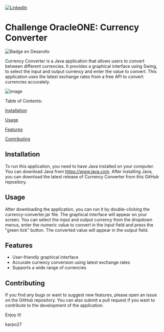 [![LinkedIn](https://img.shields.io/badge/LinkedIn-0077B5?style=for-the-badge&logo=linkedin&logoColor=white)](https://www.linkedin.com/in/julian-giudice-940771a1/)

# Challenge OracleONE: Currency Converter
![Badge en Desarollo](https://img.shields.io/badge/STATUS-%20DEVELOPMENT-green)

Currency Converter is a Java application that allows users to convert between different currencies. It provides a graphical interface using Swing, to select the input and output currency and enter the value to convert. This application uses the latest exchange rates from a free API to convert currencies accurately.

![image](https://user-images.githubusercontent.com/54405665/224396130-9aca6fcf-a392-44d7-a3ae-3cebc57c0ef0.png)

Table of Contents:

[Installation](#Installation)

[Usage](#Usage)

[Features](#Features)

[Contributing](#Contributing)

## Installation

To run this application, you need to have Java installed on your computer. You can download Java from https://www.java.com. After installing Java, you can download the latest release of Currency Converter from this GitHub repository.

## Usage
After downloading the application, you can run it by double-clicking the currency-converter.jar file. The graphical interface will appear on your screen. You can select the input and output currency from the dropdown menus, enter the numeric value to convert in the input field and press the "green tick" button. The converted value will appear in the output field.

## Features
- User-friendly graphical interface
- Accurate currency conversion using latest exchange rates
- Supports a wide range of currencies

## Contributing
If you find any bugs or want to suggest new features, please open an issue on the GitHub repository. You can also submit a pull request if you want to contribute to the development of the application.

Enjoy it!

karpo27
